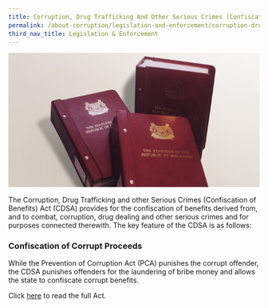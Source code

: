 ```yaml
---
title: Corruption, Drug Trafficking And Other Serious Crimes (Confiscation of Benefits) Act
permalink: /about-corruption/legislation-and-enforcement/corruption-drug-trafficking-and-other-serious-crimes-act/
third_nav_title: Legislation & Enforcement
---
```


<img src="/images/abt-corruption_cpib-statutes.jpg" alt="prevention of corruption act">

The Corruption, Drug Trafficking and other Serious Crimes (Confiscation of Benefits) Act (CDSA) provides for the confiscation of benefits derived from, and to combat, corruption, drug dealing and other serious crimes and for purposes connected therewith. The key feature of the CDSA is as follows:

### **Confiscation of Corrupt Proceeds**

While the Prevention of Corruption Act (PCA) punishes the corrupt offender, the CDSA punishes offenders for the laundering of bribe money and allows the state to confiscate corrupt benefits. 

Click <a href="https://sso.agc.gov.sg/Act/CDTOSCCBA1992" target="_blank">here</a> to read the full Act.
